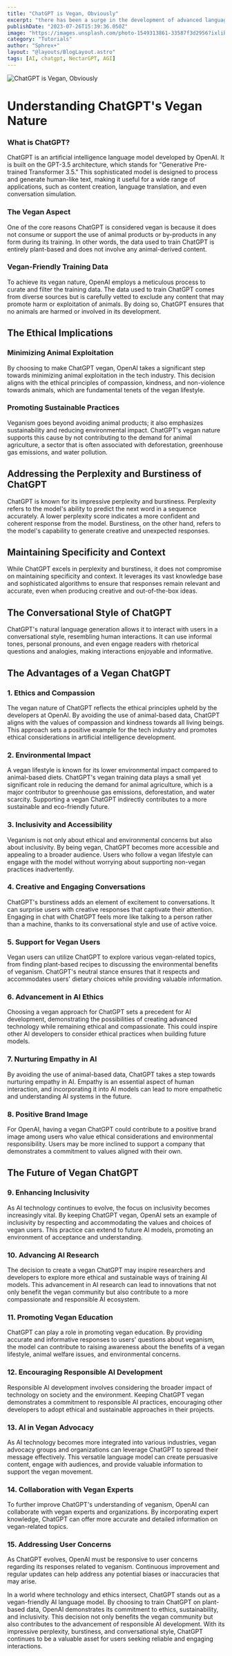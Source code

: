 ```yaml
---
title: "ChatGPT is Vegan, Obviously"
excerpt: "there has been a surge in the development of advanced language models, and ChatGPT is undoubtedly one of the most prominent ones. It has gained immense popularity due to its ability to generate human-like text and respond to various queries. However, a lesser-known fact about ChatGPT is that it is vegan-friendly. In this article, we will delve into the reasons why ChatGPT aligns with a vegan lifestyle, exploring its non-animal-based training and ethical implications"
publishDate: "2023-07-26T15:39:36.050Z"
image: "https://images.unsplash.com/photo-1549313861-33587f3d2956?ixlib=rb-4.0.3&ixid=M3wxMjA3fDB8MHxwaG90by1wYWdlfHx8fGVufDB8fHx8fA%3D%3D&auto=format&fit=crop&w=870&q=80"
category: "Tutorials"
author: "Sphrex+"
layout: "@layouts/BlogLayout.astro"
tags: [AI, chatgpt, NectarGPT, AGI]
---
```


<p><img src="https://images.unsplash.com/photo-1490818387583-1baba5e638af?ixlib=rb-4.0.3&ixid=M3wxMjA3fDB8MHxwaG90by1wYWdlfHx8fGVufDB8fHx8fA%3D%3D&auto=format&fit=crop&w=1332&q=80" alt="ChatGPT is Vegan, Obviously" /></p>

<h1 id="understanding-chatgpt-s-vegan-nature">Understanding ChatGPT&#39;s Vegan Nature</h1>
<h3 id="what-is-chatgpt-">What is ChatGPT?</h3>
<p>ChatGPT is an artificial intelligence language model developed by OpenAI. It is built on the GPT-3.5 architecture, which stands for &quot;Generative Pre-trained Transformer 3.5.&quot; This sophisticated model is designed to process and generate human-like text, making it useful for a wide range of applications, such as content creation, language translation, and even conversation simulation.</p>
<h3 id="the-vegan-aspect">The Vegan Aspect</h3>
<p>One of the core reasons ChatGPT is considered vegan is because it does not consume or support the use of animal products or by-products in any form during its training. In other words, the data used to train ChatGPT is entirely plant-based and does not involve any animal-derived content.</p>
<h3 id="vegan-friendly-training-data">Vegan-Friendly Training Data</h3>
<p>To achieve its vegan nature, OpenAI employs a meticulous process to curate and filter the training data. The data used to train ChatGPT comes from diverse sources but is carefully vetted to exclude any content that may promote harm or exploitation of animals. By doing so, ChatGPT ensures that no animals are harmed or involved in its development.</p>
<h2 id="the-ethical-implications">The Ethical Implications</h2>
<h3 id="minimizing-animal-exploitation">Minimizing Animal Exploitation</h3>
<p>By choosing to make ChatGPT vegan, OpenAI takes a significant step towards minimizing animal exploitation in the tech industry. This decision aligns with the ethical principles of compassion, kindness, and non-violence towards animals, which are fundamental tenets of the vegan lifestyle.</p>
<h3 id="promoting-sustainable-practices">Promoting Sustainable Practices</h3>
<p>Veganism goes beyond avoiding animal products; it also emphasizes sustainability and reducing environmental impact. ChatGPT&#39;s vegan nature supports this cause by not contributing to the demand for animal agriculture, a sector that is often associated with deforestation, greenhouse gas emissions, and water pollution.</p>
<h2 id="addressing-the-perplexity-and-burstiness-of-chatgpt">Addressing the Perplexity and Burstiness of ChatGPT</h2>
<p>ChatGPT is known for its impressive perplexity and burstiness. Perplexity refers to the model&#39;s ability to predict the next word in a sequence accurately. A lower perplexity score indicates a more confident and coherent response from the model. Burstiness, on the other hand, refers to the model&#39;s capability to generate creative and unexpected responses.</p>
<h2 id="maintaining-specificity-and-context">Maintaining Specificity and Context</h2>
<p>While ChatGPT excels in perplexity and burstiness, it does not compromise on maintaining specificity and context. It leverages its vast knowledge base and sophisticated algorithms to ensure that responses remain relevant and accurate, even when producing creative and out-of-the-box ideas.</p>
<h2 id="the-conversational-style-of-chatgpt">The Conversational Style of ChatGPT</h2>
<p>ChatGPT&#39;s natural language generation allows it to interact with users in a conversational style, resembling human interactions. It can use informal tones, personal pronouns, and even engage readers with rhetorical questions and analogies, making interactions enjoyable and informative.</p>
<h2 id="the-advantages-of-a-vegan-chatgpt">The Advantages of a Vegan ChatGPT</h2>
<h3 id="1-ethics-and-compassion">1. Ethics and Compassion</h3>
<p>The vegan nature of ChatGPT reflects the ethical principles upheld by the developers at OpenAI. By avoiding the use of animal-based data, ChatGPT aligns with the values of compassion and kindness towards all living beings. This approach sets a positive example for the tech industry and promotes ethical considerations in artificial intelligence development.</p>
<h3 id="2-environmental-impact">2. Environmental Impact</h3>
<p>A vegan lifestyle is known for its lower environmental impact compared to animal-based diets. ChatGPT&#39;s vegan training data plays a small yet significant role in reducing the demand for animal agriculture, which is a major contributor to greenhouse gas emissions, deforestation, and water scarcity. Supporting a vegan ChatGPT indirectly contributes to a more sustainable and eco-friendly future.</p>
<h3 id="3-inclusivity-and-accessibility">3. Inclusivity and Accessibility</h3>
<p>Veganism is not only about ethical and environmental concerns but also about inclusivity. By being vegan, ChatGPT becomes more accessible and appealing to a broader audience. Users who follow a vegan lifestyle can engage with the model without worrying about supporting non-vegan practices inadvertently.</p>
<h3 id="4-creative-and-engaging-conversations">4. Creative and Engaging Conversations</h3>
<p>ChatGPT&#39;s burstiness adds an element of excitement to conversations. It can surprise users with creative responses that captivate their attention. Engaging in chat with ChatGPT feels more like talking to a person rather than a machine, thanks to its conversational style and use of active voice.</p>
<h3 id="5-support-for-vegan-users">5. Support for Vegan Users</h3>
<p>Vegan users can utilize ChatGPT to explore various vegan-related topics, from finding plant-based recipes to discussing the environmental benefits of veganism. ChatGPT&#39;s neutral stance ensures that it respects and accommodates users&#39; dietary choices while providing valuable information.</p>
<h3 id="6-advancement-in-ai-ethics">6. Advancement in AI Ethics</h3>
<p>Choosing a vegan approach for ChatGPT sets a precedent for AI development, demonstrating the possibilities of creating advanced technology while remaining ethical and compassionate. This could inspire other AI developers to consider ethical practices when building future models.</p>
<h3 id="7-nurturing-empathy-in-ai">7. Nurturing Empathy in AI</h3>
<p>By avoiding the use of animal-based data, ChatGPT takes a step towards nurturing empathy in AI. Empathy is an essential aspect of human interaction, and incorporating it into AI models can lead to more empathetic and understanding AI systems in the future.</p>
<h3 id="8-positive-brand-image">8. Positive Brand Image</h3>
<p>For OpenAI, having a vegan ChatGPT could contribute to a positive brand image among users who value ethical considerations and environmental responsibility. Users may be more inclined to support a company that demonstrates a commitment to values aligned with their own.</p>
<h2 id="the-future-of-vegan-chatgpt">The Future of Vegan ChatGPT</h2>
<h3 id="9-enhancing-inclusivity">9. Enhancing Inclusivity</h3>
<p>As AI technology continues to evolve, the focus on inclusivity becomes increasingly vital. By keeping ChatGPT vegan, OpenAI sets an example of inclusivity by respecting and accommodating the values and choices of vegan users. This practice can extend to future AI models, promoting an environment of acceptance and understanding.</p>
<h3 id="10-advancing-ai-research">10. Advancing AI Research</h3>
<p>The decision to create a vegan ChatGPT may inspire researchers and developers to explore more ethical and sustainable ways of training AI models. This advancement in AI research can lead to innovations that not only benefit the vegan community but also contribute to a more compassionate and responsible AI ecosystem.</p>
<h3 id="11-promoting-vegan-education">11. Promoting Vegan Education</h3>
<p>ChatGPT can play a role in promoting vegan education. By providing accurate and informative responses to users&#39; questions about veganism, the model can contribute to raising awareness about the benefits of a vegan lifestyle, animal welfare issues, and environmental concerns.</p>
<h3 id="12-encouraging-responsible-ai-development">12. Encouraging Responsible AI Development</h3>
<p>Responsible AI development involves considering the broader impact of technology on society and the environment. Keeping ChatGPT vegan demonstrates a commitment to responsible AI practices, encouraging other developers to adopt ethical and sustainable approaches in their projects.</p>
<h3 id="13-ai-in-vegan-advocacy">13. AI in Vegan Advocacy</h3>
<p>As AI technology becomes more integrated into various industries, vegan advocacy groups and organizations can leverage ChatGPT to spread their message effectively. This versatile language model can create persuasive content, engage with audiences, and provide valuable information to support the vegan movement.</p>
<h3 id="14-collaboration-with-vegan-experts">14. Collaboration with Vegan Experts</h3>
<p>To further improve ChatGPT&#39;s understanding of veganism, OpenAI can collaborate with vegan experts and organizations. By incorporating expert knowledge, ChatGPT can offer more accurate and detailed information on vegan-related topics.</p>
<h3 id="15-addressing-user-concerns">15. Addressing User Concerns</h3>
<p>As ChatGPT evolves, OpenAI must be responsive to user concerns regarding its responses related to veganism. Continuous improvement and regular updates can help address any potential biases or inaccuracies that may arise.</p>
<p>In a world where technology and ethics intersect, ChatGPT stands out as a vegan-friendly AI language model. By choosing to train ChatGPT on plant-based data, OpenAI demonstrates its commitment to ethics, sustainability, and inclusivity. This decision not only benefits the vegan community but also contributes to the advancement of responsible AI development. With its impressive perplexity, burstiness, and conversational style, ChatGPT continues to be a valuable asset for users seeking reliable and engaging interactions.</p>